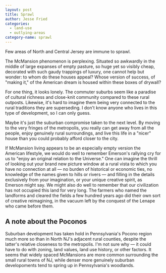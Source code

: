 ```yaml
---
layout: post
title: Sprawl
author: Jesse Fried
categories:
  - land-use
  - outlying-areas
category-name: sprawl
---
```


Few areas of North and Central Jersey are immune to sprawl.

The McMansion phenomenon is perplexing. Situated so awkwardly in the middle of large expanses of empty pasture, so huge yet so visibly cheap, decorated with such gaudy trappings of luxury, one cannot help but wonder: to whom do these houses appeal? Whose version of success, of "making it," of the American dream is housed within these boxes of drywall?

For one thing, it looks lonely. The commuter suburbs seem like a paradise of cultural richness and close-knit community compared to these rural outposts. Likewise, it's hard to imagine them being very connected to the rural traditions they are superseding. I don't know anyone who lives in this type of development, so I can only guess.

Maybe it's just the suburban compromise taken to the next level. By moving to the very fringes of the metropolis, you really can get away from all the people, enjoy genuinely rural surroundings, and live this life in a "nicer" house than you could probably afford closer to the city.

If McMansion living appears to be an especially empty version the American lifestyle, we would do well to remember Emerson's rallying cry for us to "enjoy an original relation to the Universe." One can imagine the thrill of looking out your brand new picture window at a rural vista to which you have no connection at all — no burden of historical or economic ties, no knowledge of the names given to hills or rivers — and filling in the details exclusively from your imagination, or your unique creative spirit, as Emerson might say. We might also do well to remember that our civilization has not occupied this land for very long. The farmers who named the landforms and cleared the fields a few hundred years ago did their own sort of creative reimagining, in the vacuum left by the conquest of the Lenape who came before them.

## A note about the Poconos

Suburban development has taken hold in Pennsylvania's Pocono region much more so than in North NJ's adjacent rural counties, despite the latter's relative closeness to the metropolis. I'm not sure why — it could have to do with zoning, land values, land use history, or other factors. It seems that widely spaced McMansions are more common surrounding the small rural towns of NJ, while denser more genuinely suburban developoments tend to spring up in Pennsylvania's woodlands.
